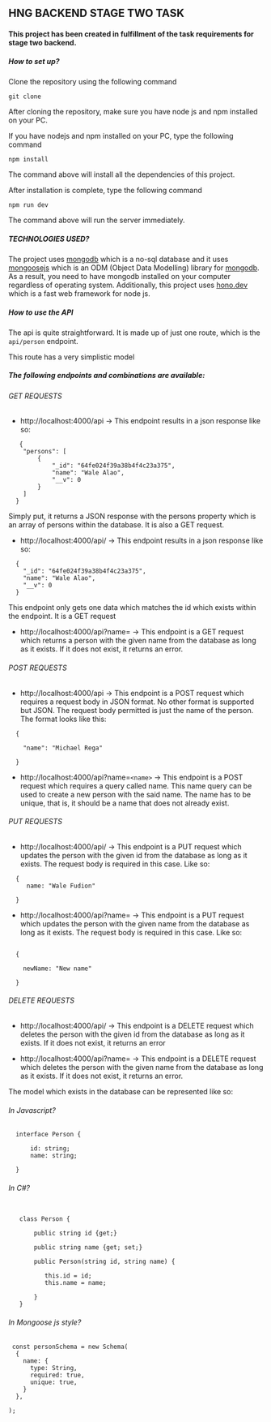 ## HNG BACKEND STAGE TWO TASK

#### This project has been created in fulfillment of the task requirements for stage two backend.

##### How to set up?

Clone the repository using the following command

`git clone `


After cloning the repository, make sure you have node js and npm installed on your PC.

If you have nodejs and npm installed on your PC, type the following command

`npm install`

The command above will install all the dependencies of this project.

After installation is complete, type the following command

`npm run dev`

The command above will run the server immediately.

##### TECHNOLOGIES USED?

The project uses [mongodb](https://mongodb.com) which is a no-sql database and it uses [mongoosejs](https://mongoosejs.com) which is an ODM (Object Data Modelling) library for [mongodb](https://mongodb.com). As a result, you need to have mongodb installed on your computer regardless of operating system. Additionally, this project uses [hono.dev](https://hono.dev) which is a fast web framework for node js. 


##### How to use the API

The api is quite straightforward. It is made up of just one route, which is the `api/person` endpoint.

This route has a very simplistic model


##### The following endpoints and combinations are available:

###### GET REQUESTS

- http://localhost:4000/api -> This endpoint results in a json response like so:

```
   {
    "persons": [
        {
            "_id": "64fe024f39a38b4f4c23a375",
            "name": "Wale Alao",
            "__v": 0
        }
    ]
  }
```
Simply put, it returns a JSON response with the persons property which is an array of persons within the database. It is also a GET request.

- http://localhost:4000/api/<id> -> This endpoint results in a json response like so:

```
  {
    "_id": "64fe024f39a38b4f4c23a375",
    "name": "Wale Alao",
    "__v": 0
  }

```
This endpoint only gets one data which matches the id which exists within the endpoint. It is a GET request

- http://localhost:4000/api?name=<name> -> This endpoint is a GET request which returns a person with the given name from the database as long as it exists. If it does not exist, it returns an error.

###### POST REQUESTS

- http://localhost:4000/api -> This endpoint is a POST request which requires a request body in JSON format. No other format is supported but JSON. The request body permitted is just the name of the person. The format looks like this:

```  
  {

    "name": "Michael Rega"

  }

```

- http://localhost:4000/api?name=`<name>` -> This endpoint is a POST request which requires a query called name. This name query can be used to create a new person with the said name. The name has to be unique, that is, it should be a name that does not already exist.


###### PUT REQUESTS

- http://localhost:4000/api/<id> -> This endpoint is a PUT request which updates the person with the given id from the database as long as it exists. The request body is required in this case. Like so:

```
  {
     name: "Wale Fudion"

  }
```

- http://localhost:4000/api?name=<name> -> This endpoint is a PUT request which updates the person with the given name from the database as long as it exists. The request body is required in this case. Like so:

```

  {

    newName: "New name"

  }

```

###### DELETE REQUESTS

- http://localhost:4000/api/<id> -> This endpoint is a DELETE request which deletes the person with the given id from the database as long as it exists. If it does not exist, it returns an error

- http://localhost:4000/api?name=<name> -> This endpoint is a DELETE request which deletes the person with the given name from the database as long as it exists. If it does not exist, it returns an error.



The model which exists in the database can be represented like so:

###### In Javascript?

```
  interface Person {

      id: string;
      name: string;

  }

```

###### In C#?

``` 

   class Person {

       public string id {get;}

       public string name {get; set;}

       public Person(string id, string name) {

          this.id = id;
          this.name = name;

       }
   }

```

###### In Mongoose js style?

```
 const personSchema = new Schema(
  {
    name: {
      type: String,
      required: true,
      unique: true,
    }
  },
 
);

```




